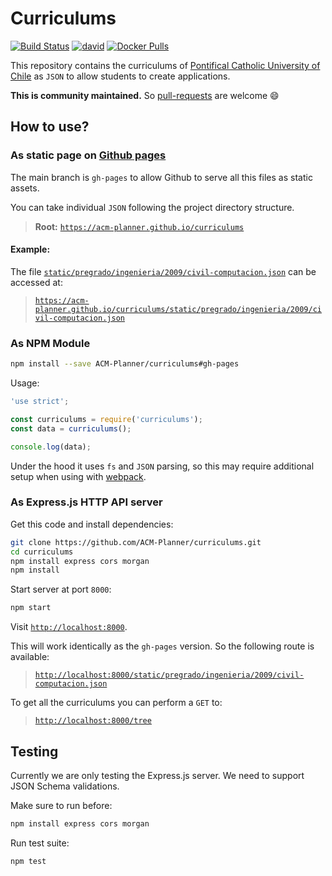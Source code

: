 # Curriculums

[![Build Status](https://travis-ci.org/ACM-Planner/curriculums.svg?branch=gh-pages)](https://travis-ci.org/ACM-Planner/curriculums) [![david](https://david-dm.org/ACM-Planner/curriculums.svg)](https://david-dm.org/ACM-Planner/curriculums) [![Docker Pulls](https://img.shields.io/docker/pulls/acmplanner/curriculums.svg?maxAge=2592000)](https://hub.docker.com/r/acmplanner/curriculums/)

This repository contains the curriculums of [Pontifical Catholic University of Chile](http://www.uc.cl/) as `JSON` to allow students to create applications.

**This is community maintained.** So [pull-requests](https://help.github.com/articles/using-pull-requests/) are welcome 😄

## How to use?

### As static page on [Github pages](https://pages.github.com/)

The main branch is `gh-pages` to allow Github to serve all this files as static assets.

You can take individual `JSON` following the project directory structure.

> **Root:** [`https://acm-planner.github.io/curriculums`](https://acm-planner.github.io/curriculums)

#### Example:

The file [`static/pregrado/ingenieria/2009/civil-computacion.json`](./static/pregrado/ingenieria/2009/civil-computacion.json) can be accessed at:

> [`https://acm-planner.github.io/curriculums/static/pregrado/ingenieria/2009/civil-computacion.json`](https://acm-planner.github.io/curriculums/static/pregrado/ingenieria/2009/civil-computacion.json)

### As NPM Module

```sh
npm install --save ACM-Planner/curriculums#gh-pages
```

Usage:

```js
'use strict';

const curriculums = require('curriculums');
const data = curriculums();

console.log(data);
```

Under the hood it uses `fs` and `JSON` parsing, so this may require additional setup when using with [webpack](https://webpack.github.io/).

### As Express.js HTTP API server

Get this code and install dependencies:

```sh
git clone https://github.com/ACM-Planner/curriculums.git
cd curriculums
npm install express cors morgan
npm install
```

Start server at port `8000`:

```sh
npm start
```

Visit [`http://localhost:8000`](http://localhost:8000).

This will work identically as the `gh-pages` version. So the following route is available:

> [`http://localhost:8000/static/pregrado/ingenieria/2009/civil-computacion.json`](http://localhost:8000/static/pregrado/ingenieria/2009/civil-computacion.json)

To get all the curriculums you can perform a `GET` to:

> [`http://localhost:8000/tree`](http://localhost:8000/tree)

## Testing

Currently we are only testing the Express.js server. We need to support JSON Schema validations.

Make sure to run before:

```sh
npm install express cors morgan
```

Run test suite:

```sh
npm test
```
